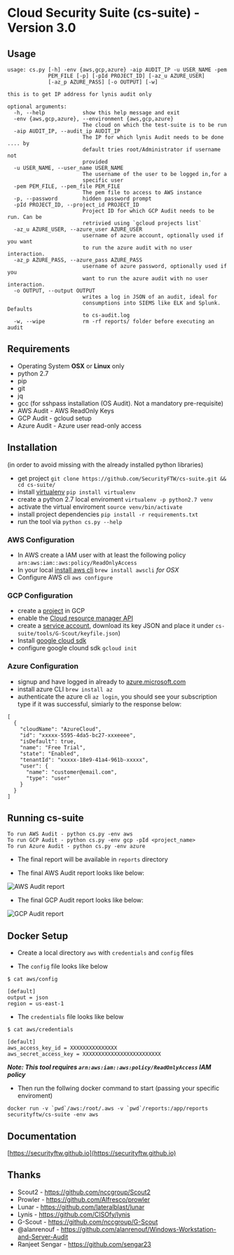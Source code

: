# Cloud Security Suite (cs-suite) - Version 3.0

## Usage
```
usage: cs.py [-h] -env {aws,gcp,azure} -aip AUDIT_IP -u USER_NAME -pem
             PEM_FILE [-p] [-pId PROJECT_ID] [-az_u AZURE_USER]
             [-az_p AZURE_PASS] [-o OUTPUT] [-w]

this is to get IP address for lynis audit only

optional arguments:
  -h, --help            show this help message and exit
  -env {aws,gcp,azure}, --environment {aws,gcp,azure}
                        The cloud on which the test-suite is to be run
  -aip AUDIT_IP, --audit_ip AUDIT_IP
                        The IP for which lynis Audit needs to be done .... by
                        default tries root/Administrator if username not
                        provided
  -u USER_NAME, --user_name USER_NAME
                        The username of the user to be logged in,for a
                        specific user
  -pem PEM_FILE, --pem_file PEM_FILE
                        The pem file to access to AWS instance
  -p, --password        hidden password prompt
  -pId PROJECT_ID, --project_id PROJECT_ID
                        Project ID for which GCP Audit needs to be run. Can be
                        retrivied using `gcloud projects list`
  -az_u AZURE_USER, --azure_user AZURE_USER
                        username of azure account, optionally used if you want
                        to run the azure audit with no user interaction.
  -az_p AZURE_PASS, --azure_pass AZURE_PASS
                        username of azure password, optionally used if you
                        want to run the azure audit with no user interaction.
  -o OUTPUT, --output OUTPUT
                        writes a log in JSON of an audit, ideal for
                        consumptions into SIEMS like ELK and Splunk. Defaults
                        to cs-audit.log
  -w, --wipe            rm -rf reports/ folder before executing an audit
```
## Requirements
* Operating System **OSX** or **Linux** only
* python 2.7
* pip
* git
* jq
* gcc (for sshpass installation (OS Audit). Not a mandatory pre-requisite)
* AWS Audit - AWS ReadOnly Keys
* GCP Audit - gcloud setup
* Azure Audit - Azure user read-only access

## Installation
(in order to avoid missing with the already installed python libraries)

 - get project `git clone https://github.com/SecurityFTW/cs-suite.git &&
cd cs-suite/`   
 - install [virtualenv](https://virtualenv.pypa.io/en/latest/) `pip install virtualenv`
 - create a python 2.7 local enviroment `virtualenv -p python2.7 venv`  
 - activate the virtual enviroment `source venv/bin/activate` 
 - install project dependencies `pip install -r requirements.txt`
 - run the tool via `python cs.py --help`

### AWS Configuration
- In AWS create a IAM user with at least the following policy `arn:aws:iam::aws:policy/ReadOnlyAccess` 
- In your local [install aws cli](https://docs.aws.amazon.com/cli/latest/userguide/cli-chap-install.html) `brew install awscli` _for OSX_  
- Configure AWS cli `aws configure`

### GCP Configuration
- create a [project](https://cloud.google.com/resource-manager/docs/creating-managing-projects) in GCP
- enable the [Cloud resource manager API](https://console.cloud.google.com/apis/api/cloudresourcemanager.googleapis.com/overview)
- create a [service account](https://cloud.google.com/iam/docs/creating-managing-service-account-keys#creating_service_account_keys), download its key JSON and place it under `cs-suite/tools/G-Scout/keyfile.json`)
- Install [google cloud sdk](https://cloud.google.com/sdk/install#installation_options)
- configure google clound sdk `gcloud init`  

### Azure Configuration

- signup and have logged in already to [azure.microsoft.com](https://azure.microsoft.com)
- install azure CLI `brew install az`
- authenticate the azure cli `az login`, you should see your subscription type if it was successful, simiarly to the response below:


```
[
  {
    "cloudName": "AzureCloud",
    "id": "xxxxx-5595-4da5-bc27-xxxeeee",
    "isDefault": true,
    "name": "Free Trial",
    "state": "Enabled",
    "tenantId": "xxxxx-18e9-41a4-961b-xxxxx",
    "user": {
      "name": "customer@email.com",
      "type": "user"
    }
  }
]
```

## Running cs-suite

```
To run AWS Audit - python cs.py -env aws
To run GCP Audit - python cs.py -env gcp -pId <project_name>
To run Azure Audit - python cs.py -env azure
```

- The final report will be available in `reports` directory

- The final AWS Audit report looks like below:

![AWS Audit report](AWS_Audit_Report.png)

- The final GCP Audit report looks like below:

![GCP Audit report](GCP_Audit_Report.png)


## Docker Setup

- Create a local directory `aws` with `credentials` and `config` files

- The `config` file looks like below

```
$ cat aws/config

[default]
output = json
region = us-east-1
```
- The `credentials` file looks like below

```
$ cat aws/credentials

[default]
aws_access_key_id = XXXXXXXXXXXXXXX
aws_secret_access_key = XXXXXXXXXXXXXXXXXXXXXXXXX
```

***Note: This tool requires `arn:aws:iam::aws:policy/ReadOnlyAccess` IAM policy***

- Then run the follwing docker command to start (passing your specific enviroment)

```
docker run -v `pwd`/aws:/root/.aws -v `pwd`/reports:/app/reports securityftw/cs-suite -env aws
```

## Documentation
[https://securityftw.github.io](https://securityftw.github.io)

## Thanks
* Scout2 - https://github.com/nccgroup/Scout2
* Prowler - https://github.com/Alfresco/prowler
* Lunar - https://github.com/lateralblast/lunar
* Lynis - https://github.com/CISOfy/lynis
* G-Scout - https://github.com/nccgroup/G-Scout
* @alanrenouf - https://github.com/alanrenouf/Windows-Workstation-and-Server-Audit
* Ranjeet Sengar - https://github.com/sengar23
